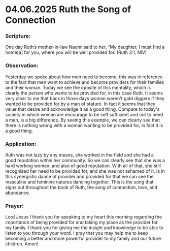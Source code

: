 # 04.06.2025 Ruth the Song of Connection

### Scripture:
One day Ruth’s mother-in-law Naomi said to her, “My daughter, I must find a home[a] for you, where you will be well provided for. 
(Ruth 3:1, NIV)

### Observation:
Yesterday we spoke about how men need to become, this was in reference to the fact that men want to achieve and become providers for their families and their woman.
Today we see the oposite of this mentality, which is clearly the person who wants to be provided for, in this case Ruth. It seems very clear to me that back in those days
woman weren't gold diggers if they wanted to be provided for by a man of stature. In fact it seems that they value that desire and acknowledge it as a good thing.
Compare to today's society in which woman are encourage to be self sufficient and not to need a man, is a big difference. By seeing this example, we can clearly see that 
there is nothing wrong with a woman wanting to be provided for, in fact it is a good thing.

### Application:
Ruth was not lazy by any means, she worked in the field and she had a good reputation within her community. So we can clearly see that she was a hard working woman, and also
of good reputation. With all of that, she still recognized her need to be provided for, and she was not ashamed of it. Is in this synergistic dance of provider and provided for 
that we can see the masculine and feminine natures dancing together. This is the song that signs out throughout the book of Ruth, the song of connection, love, and abundance.

### Prayer:
Lord Jesus I thank you for speaking to my heart this morning regarding the importance of being provided for and taking my place as the provider for my family. I thank you for giving
me the insight and knowledge to be able to listen to you through your word. I pray that you may help me to keep becoming a better and more powerful provider to my family and our future children.
Amen!
